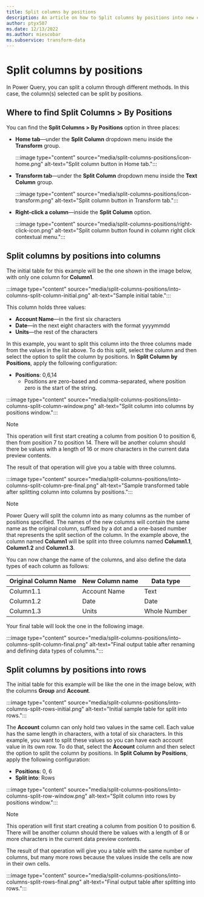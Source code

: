 ```yaml
---
title: Split columns by positions
description: An article on how to Split columns by positions into new columns or rows using Power Query.
author: ptyx507
ms.date: 12/13/2022
ms.author: miescobar
ms.subservice: transform-data
---
```


# Split columns by positions

In Power Query, you can split a column through different methods.
In this case, the column(s) selected can be split by positions.

## Where to find Split Columns > By Positions

You can find the **Split Columns > By Positions** option in three places:

* **Home tab**&mdash;under the **Split Column** dropdown menu inside the **Transform** group.

   :::image type="content" source="media/split-columns-positions/icon-home.png" alt-text="Split column button in Home tab.":::

* **Transform tab**&mdash;under the **Split Column** dropdown menu inside the **Text Column** group.

   :::image type="content" source="media/split-columns-positions/icon-transform.png" alt-text="Split column button in Transform tab.":::

* **Right-click a column**&mdash;inside the **Split Column** option.

   :::image type="content" source="media/split-columns-positions/right-click-icon.png" alt-text="Split column button found in column right click contextual menu.":::

## Split columns by positions into columns

The initial table for this example will be the one shown in the image below, with only one column for **Column1**.

:::image type="content" source="media/split-columns-positions/into-columns-split-column-initial.png" alt-text="Sample initial table.":::

This column holds three values:

* **Account Name**&mdash;in the first six characters
* **Date**&mdash;in the next eight characters with the format yyyymmdd
* **Units**&mdash;the rest of the characters

In this example, you want to split this column into the three columns made from the values in the list above. To do this split, select the column and then select the option to split the column by positions. In **Split Column by Positions**, apply the following configuration:

* **Positions**: 0,6,14
  * Positions are zero-based and comma-separated, where position zero is the start of the string.

:::image type="content" source="media/split-columns-positions/into-columns-split-column-window.png" alt-text="Split column into columns by positions window.":::

>[!Note]
>This operation will first start creating a column from position 0 to position 6, then from position 7 to position 14. There will be another column should there be values with a length of 16 or more characters in the current data preview contents.

The result of that operation will give you a table with three columns.

:::image type="content" source="media/split-columns-positions/into-columns-split-column-pre-final.png" alt-text="Sample transformed table after splitting column into columns by positions.":::

> [!Note]  
> Power Query will split the column into as many columns as the number of positions specified. The names of the new columns will contain the same name as the original column, suffixed by a dot and a one-based number that represents the split section of the column. In the example above, the column named **Column1**  will be split into three columns named **Column1.1**, **Column1.2** and **Column1.3**.

You can now change the name of the columns, and also define the data types of each column as follows:

Original Column Name | New Column name | Data type
---------------------|-----------------|----------
Column1.1|Account Name|Text
Column1.2|Date|Date
Column1.3|Units|Whole Number

Your final table will look the one in the following image.

:::image type="content" source="media/split-columns-positions/into-columns-split-column-final.png" alt-text="Final output table after renaming and defining data types of columns.":::

## Split columns by positions into rows

The initial table for this example will be like the one in the image below, with the columns **Group** and **Account**.

:::image type="content" source="media/split-columns-positions/into-columns-split-rows-initial.png" alt-text="Initial sample table for split into rows.":::

The **Account** column can only hold two values in the same cell. Each value has the same length in characters, with a total of six characters. In this example, you want to split these values so you can have each account value in its own row.
To do that, select the **Account** column and then select the option to split the column by positions. In **Split Column by Positions**, apply the following configuration:

* **Positions**: 0, 6
* **Split into**: Rows

:::image type="content" source="media/split-columns-positions/into-columns-split-row-window.png" alt-text="Split column into rows by positions window.":::

>[!Note]
>This operation will first start creating a column from position 0 to position 6. There will be another column should there be values with a length of 8 or more characters in the current data preview contents.

The result of that operation will give you a table with the same number of columns, but many more rows because the values inside the cells are now in their own cells.

:::image type="content" source="media/split-columns-positions/into-columns-split-rows-final.png" alt-text="Final output table after splitting into rows.":::

